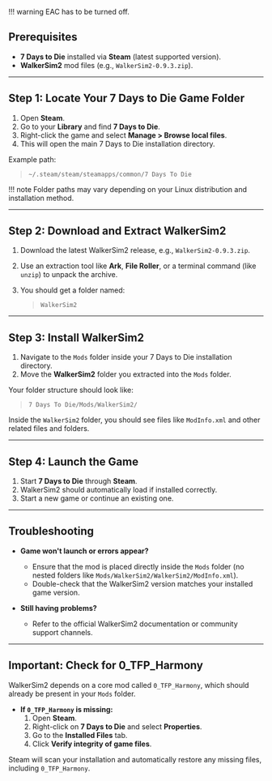 !!! warning
    EAC has to be turned off.

## Prerequisites

- **7 Days to Die** installed via **Steam** (latest supported version).
- **WalkerSim2** mod files (e.g., `WalkerSim2-0.9.3.zip`).

---

## Step 1: Locate Your 7 Days to Die Game Folder

1. Open **Steam**.
2. Go to your **Library** and find **7 Days to Die**.
3. Right-click the game and select **Manage > Browse local files**.
4. This will open the main 7 Days to Die installation directory.

Example path:

> ```~/.steam/steam/steamapps/common/7 Days To Die```

!!! note
    Folder paths may vary depending on your Linux distribution and installation method.

---

## Step 2: Download and Extract WalkerSim2

1. Download the latest WalkerSim2 release, e.g., `WalkerSim2-0.9.3.zip`.
2. Use an extraction tool like **Ark**, **File Roller**, or a terminal command (like `unzip`) to unpack the archive.
3. You should get a folder named:
   
    > ```WalkerSim2```

---

## Step 3: Install WalkerSim2

1. Navigate to the `Mods` folder inside your 7 Days to Die installation directory.
2. Move the **WalkerSim2** folder you extracted into the `Mods` folder.

Your folder structure should look like:

> ```7 Days To Die/Mods/WalkerSim2/```

Inside the `WalkerSim2` folder, you should see files like `ModInfo.xml` and other related files and folders.

---

## Step 4: Launch the Game

1. Start **7 Days to Die** through **Steam**.
2. WalkerSim2 should automatically load if installed correctly.
3. Start a new game or continue an existing one.

---

## Troubleshooting

- **Game won't launch or errors appear?**
    - Ensure that the mod is placed directly inside the `Mods` folder (no nested folders like `Mods/WalkerSim2/WalkerSim2/ModInfo.xml`).
    - Double-check that the WalkerSim2 version matches your installed game version.

- **Still having problems?**
    - Refer to the official WalkerSim2 documentation or community support channels.

---

## Important: Check for 0_TFP_Harmony

WalkerSim2 depends on a core mod called `0_TFP_Harmony`, which should already be present in your `Mods` folder.

- **If `0_TFP_Harmony` is missing:**
  1. Open **Steam**.
  2. Right-click on **7 Days to Die** and select **Properties**.
  3. Go to the **Installed Files** tab.
  4. Click **Verify integrity of game files**.

Steam will scan your installation and automatically restore any missing files, including `0_TFP_Harmony`.
